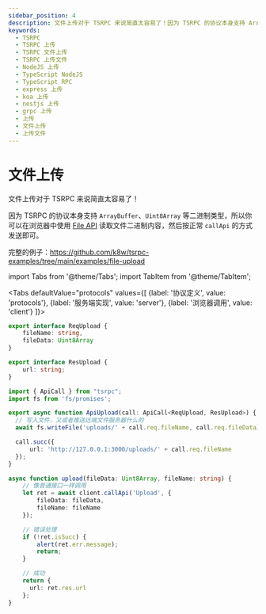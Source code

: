 ```yaml
---
sidebar_position: 4
description: 文件上传对于 TSRPC 来说简直太容易了！因为 TSRPC 的协议本身支持 ArrayBuffer、Uint8Array 等二进制类型，所以你可以在浏览器中使用 File API 读取文件二进制内容，然后按正常 callApi 的方式发送即可。
keywords:
  - TSRPC
  - TSRPC 上传
  - TSRPC 文件上传
  - TSRPC 上传文件
  - NodeJS 上传
  - TypeScript NodeJS
  - TypeScript RPC
  - express 上传
  - koa 上传
  - nestjs 上传
  - grpc 上传
  - 上传
  - 文件上传
  - 上传文件
---
```


# 文件上传

文件上传对于 TSRPC 来说简直太容易了！

因为 TSRPC 的协议本身支持 `ArrayBuffer`、`Uint8Array` 等二进制类型，所以你可以在浏览器中使用 [File API](https://developer.mozilla.org/zh-CN/docs/Web/API/FileReader/readAsArrayBuffer) 读取文件二进制内容，然后按正常 `callApi` 的方式发送即可。

完整的例子：https://github.com/k8w/tsrpc-examples/tree/main/examples/file-upload

import Tabs from '@theme/Tabs';
import TabItem from '@theme/TabItem';

<Tabs
  defaultValue="protocols"
  values={[
    {label: '协议定义', value: 'protocols'},
    {label: '服务端实现', value: 'server'},
    {label: '浏览器调用', value: 'client'}
  ]}>
  <TabItem value="protocols">

```ts
export interface ReqUpload {
    fileName: string,
    fileData: Uint8Array
}

export interface ResUpload {
    url: string;
}
```

  </TabItem>

  <TabItem value="server">

```ts
import { ApiCall } from "tsrpc";
import fs from 'fs/promises';

export async function ApiUpload(call: ApiCall<ReqUpload, ResUpload>) {
  // 写入文件，又或者推送远端文件服务器什么的
  await fs.writeFile('uploads/' + call.req.fileName, call.req.fileData);

  call.succ({
      url: 'http://127.0.0.1:3000/uploads/' + call.req.fileName
  });
}
```

  </TabItem>

  <TabItem value="client">

```ts
async function upload(fileData: Uint8Array, fileName: string) {
    // 像普通接口一样调用
    let ret = await client.callApi('Upload', {
        fileData: fileData,
        fileName: fileName
    });

    // 错误处理
    if (!ret.isSucc) {
        alert(ret.err.message);
        return;
    }

    // 成功
    return {
      url: ret.res.url
    };
}
```

  </TabItem>
</Tabs>